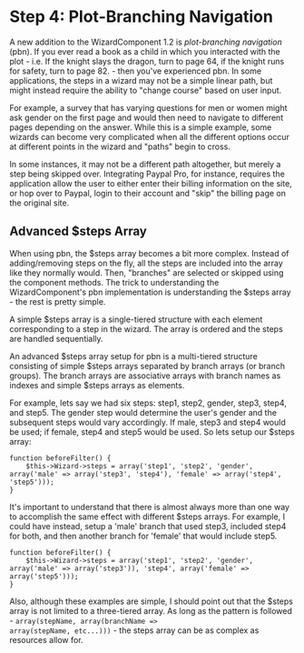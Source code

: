 # Step 4: Plot-Branching Navigation

A new addition to the WizardComponent 1.2 is *plot-branching navigation* (pbn). If you ever read a book as a child in which you interacted with the plot - i.e. If the knight slays the dragon, turn to page 64, if the knight runs for safety, turn to page 82. - then you've experienced pbn. In some applications, the steps in a wizard may not be a simple linear path, but might instead require the ability to "change course" based on user input.

For example, a survey that has varying questions for men or women might ask gender on the first page and would then need to navigate to different pages depending on the answer. While this is a simple example, some wizards can become very complicated when all the different options occur at different points in the wizard and "paths" begin to cross.

In some instances, it may not be a different path altogether, but merely a step being skipped over. Integrating Paypal Pro, for instance, requires the application allow the user to either enter their billing information on the site, or hop over to Paypal, login to their account and "skip" the billing page on the original site.

## Advanced $steps Array

When using pbn, the $steps array becomes a bit more complex. Instead of adding/removing steps on the fly, all the steps are included into the array like they normally would. Then, "branches" are selected or skipped using the component methods. The trick to understanding the WizardComponent's pbn implementation is understanding the $steps array - the rest is pretty simple.

A simple $steps array is a single-tiered structure with each element corresponding to a step in the wizard. The array is ordered and the steps are handled sequentially.

An advanced $steps array setup for pbn is a multi-tiered structure consisting of simple $steps arrays separated by branch arrays (or branch groups). The branch arrays are associative arrays with branch names as indexes and simple $steps arrays as elements. 

For example, lets say we had six steps: step1, step2, gender, step3, step4, and step5. The gender step would determine the user's gender and the subsequent steps would vary accordingly. If male, step3 and step4 would be used; if female, step4 and step5 would be used. So lets setup our $steps array:

<pre><code>function beforeFilter() {
	$this->Wizard->steps = array('step1', 'step2', 'gender', array('male' => array('step3', 'step4'), 'female' => array('step4', 'step5')));
}</code></pre>

It's important to understand that there is almost always more than one way to accomplish the same effect with different $steps arrays. For example, I could have instead, setup a 'male' branch that used step3, included step4 for both, and then another branch for 'female' that would include step5.

<pre><code>function beforeFilter() {
	$this->Wizard->steps = array('step1', 'step2', 'gender', array('male' => array('step3')), 'step4', array('female' => array('step5')));
}</code></pre>

Also, although these examples are simple, I should point out that the $steps array is not limited to a three-tiered array. As long as the pattern is followed - <code>array(stepName, array(branchName => array(stepName, etc...)))</code> - the steps array can be as complex as resources allow for. 